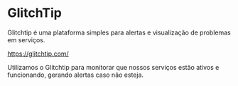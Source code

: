 # GlitchTip

Glitchtip é uma plataforma simples para alertas e visualização de problemas em serviços.

https://glitchtip.com/

Utilizamos o Glitchtip para monitorar que nossos serviços estão ativos e funcionando, gerando alertas caso não esteja.